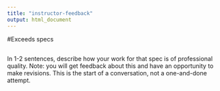 ```yaml
---
title: "instructor-feedback"
output: html_document
---
```


#Exceeds specs

## 


## 
In 1-2 sentences, describe how your work for that spec is of professional quality. Note: you will get feedback about this and have an opportunity to make revisions. This is the start of a conversation, not a one-and-done attempt.